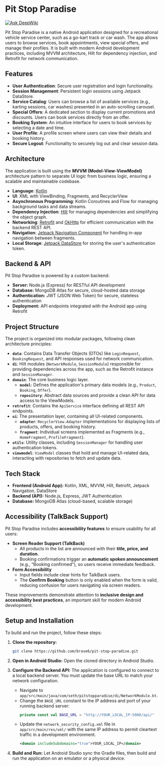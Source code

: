 # Pit Stop Paradise
[![Ask DeepWiki](https://devin.ai/assets/askdeepwiki.png)](https://deepwiki.com/Brave6/pit-stop-paradise)

Pit Stop Paradise is a native Android application designed for a recreational vehicle service center, such as a go-kart track or car wash. The app allows users to browse services, book appointments, view special offers, and manage their profiles. It is built with modern Android development practices, including MVVM architecture, Hilt for dependency injection, and Retrofit for network communication.

## Features
- **User Authentication**: Secure user registration and login functionality.
- **Session Management**: Persistent login sessions using Jetpack DataStore.
- **Service Catalog**: Users can browse a list of available services (e.g., karting sessions, car washes) presented in an auto-scrolling carousel.
- **Special Offers**: A dedicated section to display current promotions and discounts. Users can book services directly from an offer.
- **Booking System**: An intuitive interface for users to book services by selecting a date and time.
- **User Profile**: A profile screen where users can view their details and booking history.
- **Secure Logout**: Functionality to securely log out and clear session data.

## Architecture
The application is built using the **MVVM (Model-View-ViewModel)** architecture pattern to separate UI logic from business logic, ensuring a scalable and maintainable codebase.

- **Language**: [Kotlin](https://kotlinlang.org/)
- **UI**: XML with ViewBinding, Fragments, and RecyclerView
- **Asynchronous Programming**: Kotlin Coroutines and Flow for managing background tasks and data streams.
- **Dependency Injection**: [Hilt](https://dagger.dev/hilt/) for managing dependencies and simplifying the object graph.
- **Networking**: [Retrofit](https://square.github.io/retrofit/) and [OkHttp](https://square.github.io/okhttp/) for efficient communication with the backend REST API.
- **Navigation**: [Jetpack Navigation Component](https://developer.android.com/guide/navigation) for handling in-app navigation between fragments.
- **Local Storage**: [Jetpack DataStore](https://developer.android.com/topic/libraries/architecture/datastore) for storing the user's authentication token.

## Backend & API  

Pit Stop Paradise is powered by a custom backend:  

- **Server:** Node.js (Express) for RESTful API development  
- **Database:** MongoDB Atlas for secure, cloud-hosted data storage  
- **Authentication:** JWT (JSON Web Token) for secure, stateless authentication  
- **Deployment:** API endpoints integrated with the Android app using Retrofit  

## Project Structure
The project is organized into modular packages, following clean architecture principles:

- **`data`**: Contains Data Transfer Objects (DTOs) like `LoginRequest`, `BookingRequest`, and API responses used for network communication.
- **`di`**: Hilt modules (`NetworkModule`, `SessionModule`) responsible for providing dependencies across the app, such as the Retrofit instance and `SessionManager`.
- **`domain`**: The core business logic layer.
  - **`model`**: Defines the application's primary data models (e.g., `Product`, `Booking`, `Offer`).
  - **`repository`**: Abstract data sources and provide a clean API for data access to the ViewModels.
- **`retrofit`**: Contains the `ApiService` interface defining all REST API endpoints.
- **`ui`**: The presentation layer, containing all UI-related components.
  - **`adapter`**: `RecyclerView.Adapter` implementations for displaying lists of products, offers, and booking history.
  - **`fragment`**: Individual screens implemented as Fragments (e.g., `HomeFragment`, `ProfileFragment`).
- **`utils`**: Utility classes, including `SessionManager` for handling user authentication tokens.
- **`viewmodel`**: `ViewModel` classes that hold and manage UI-related data, interacting with repositories to fetch and update data.

## Tech Stack  

- **Frontend (Android App):** Kotlin, XML, MVVM, Hilt, Retrofit, Jetpack Navigation, DataStore  
- **Backend (API):** Node.js, Express, JWT Authentication  
- **Database:** MongoDB Atlas (cloud-based, scalable storage)  

## Accessibility (TalkBack Support)

Pit Stop Paradise includes **accessibility features** to ensure usability for all users:

- **Screen Reader Support (TalkBack)**  
  - All products in the list are announced with their **title, price, and duration**.  
  - Booking confirmations trigger an **automatic spoken announcement** (e.g., “Booking confirmed”), so users receive immediate feedback.  
- **Form Accessibility**  
  - Input fields include clear hints for TalkBack users.  
  - The **Confirm Booking** button is only enabled when the form is valid, reducing confusion for users navigating via screen readers.

These improvements demonstrate attention to **inclusive design and accessibility best practices**, an important skill for modern Android development.


## Setup and Installation

To build and run the project, follow these steps:

1.  **Clone the repository:**
    ```sh
    git clone https://github.com/brave6/pit-stop-paradise.git
    ```

2.  **Open in Android Studio:**
    Open the cloned directory in Android Studio.

3.  **Configure the Backend API:**
    The application is configured to connect to a local backend server. You must update the base URL to match your network configuration.
    -   Navigate to `app/src/main/java/com/seth/pitstopparadise/di/NetworkModule.kt`.
    -   Change the `BASE_URL` constant to the IP address and port of your running backend server:
        ```kotlin
        private const val BASE_URL = "http://YOUR_LOCAL_IP:5000/api/"
        ```
    -   Update the `network_security_config.xml` file in `app/src/main/res/xml/` with the same IP address to permit cleartext traffic in a development environment.
        ```xml
        <domain includeSubdomains="true">YOUR_LOCAL_IP</domain>
        ```

4.  **Build and Run:**
    Let Android Studio sync the Gradle files, then build and run the application on an emulator or a physical device.
